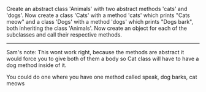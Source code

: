 Create an abstract class 'Animals' with two abstract methods 'cats' and 'dogs'. Now create a class 'Cats' with a
method 'cats' which prints "Cats meow" and a class 'Dogs' with a method 'dogs' which prints "Dogs bark", both inheriting
the class 'Animals'. Now create an object for each of the subclasses and call their respective methods.
_________
Sam's note: This wont work right, because the methods are abstract it would force you to give both of them a body so Cat
class will have to have a dog method inside of it.

You could do one where you have one method called speak, dog barks, cat meows